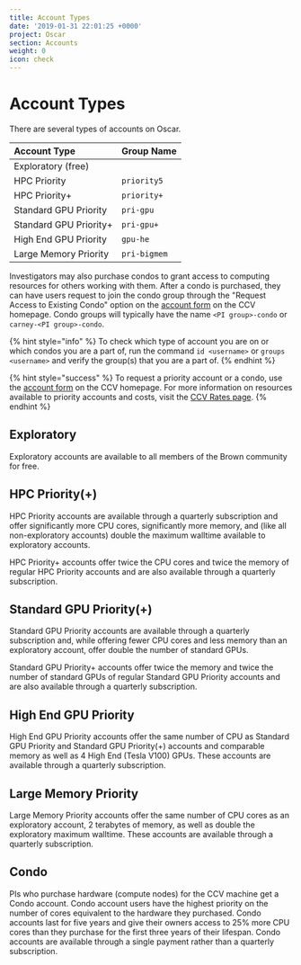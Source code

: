 ```yaml
---
title: Account Types
date: '2019-01-31 22:01:25 +0000'
project: Oscar
section: Accounts
weight: 0
icon: check
---
```


# Account Types

There are several types of accounts on Oscar.

| Account Type | Group Name |
| :--- | :--- |
| Exploratory \(free\) |  |
| HPC Priority | `priority5` |
| HPC Priority+ | `priority+` |
| Standard GPU Priority | `pri-gpu` |
| Standard GPU Priority+ | `pri-gpu+` |
| High End GPU Priority | `gpu-he` |
| Large Memory Priority | `pri-bigmem` |

Investigators may also purchase condos to grant access to computing resources for others working with them. After a condo is purchased, they can have users request to join the condo group through the "Request Access to Existing Condo" option on the [account form](https://brown.co1.qualtrics.com/jfe/form/SV_0GtBE8kWJpmeG4B) on the CCV homepage. Condo groups will typically have the name `<PI group>-condo` or `carney-<PI group>-condo`.

{% hint style="info" %}
To check which type of account you are on or which condos you are a part of, run the command `id <username>` or `groups <username>` and verify the group\(s\) that you are a part of.
{% endhint %}

{% hint style="success" %}
To request a priority account or a condo, use the [account form](https://brown.co1.qualtrics.com/jfe/form/SV_0GtBE8kWJpmeG4B) on the CCV homepage. For more information on resources available to priority accounts and costs, visit the [CCV Rates page](https://ccv.brown.edu/services/rates/).
{% endhint %}

## Exploratory

Exploratory accounts are available to all members of the Brown community for free.

## HPC Priority\(+\)

HPC Priority accounts are available through a quarterly subscription and offer significantly more CPU cores, significantly more memory, and \(like all non-exploratory accounts\) double the maximum walltime available to exploratory accounts.

HPC Priority+ accounts offer twice the CPU cores and twice the memory of regular HPC Priority accounts and are also available through a quarterly subscription.

## Standard GPU Priority\(+\)

Standard GPU Priority accounts are available through a quarterly subscription and, while offering fewer CPU cores and less memory than an exploratory account, offer double the number of standard GPUs.

Standard GPU Priority+ accounts offer twice the memory and twice the number of standard GPUs of regular Standard GPU Priority accounts and are also available through a quarterly subscription.

## High End GPU Priority

High End GPU Priority accounts offer the same number of CPU as Standard GPU Priority and Standard GPU Priority\(+\) accounts and comparable memory as well as 4 High End \(Tesla V100\) GPUs. These accounts are available through a quarterly subscription.

## Large Memory Priority

Large Memory Priority accounts offer the same number of CPU cores as an exploratory account, 2 terabytes of memory, as well as double the exploratory maximum walltime. These accounts are available through a quarterly subscription.

## Condo

PIs who purchase hardware \(compute nodes\) for the CCV machine get a Condo account. Condo account users have the highest priority on the number of cores equivalent to the hardware they purchased. Condo accounts last for five years and give their owners access to 25% more CPU cores than they purchase for the first three years of their lifespan. Condo accounts are available through a single payment rather than a quarterly subscription.

